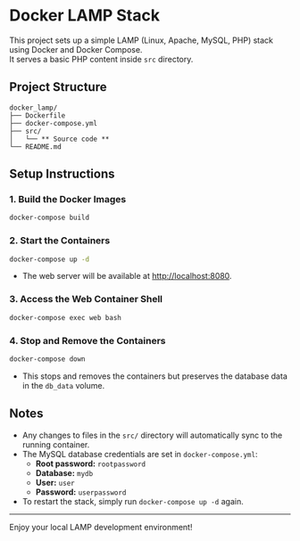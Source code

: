 # Docker LAMP Stack

This project sets up a simple LAMP (Linux, Apache, MySQL, PHP) stack using Docker and Docker Compose.  
It serves a basic PHP content inside `src` directory.

## Project Structure

```
docker_lamp/
├── Dockerfile
├── docker-compose.yml
├── src/
│   └── ** Source code **
└── README.md
```

## Setup Instructions

### 1. Build the Docker Images

```bash
docker-compose build
```

### 2. Start the Containers

```bash
docker-compose up -d
```

- The web server will be available at [http://localhost:8080](http://localhost:8080).

### 3. Access the Web Container Shell

```bash
docker-compose exec web bash
```

### 4. Stop and Remove the Containers

```bash
docker-compose down
```

- This stops and removes the containers but preserves the database data in the `db_data` volume.

## Notes

- Any changes to files in the `src/` directory will automatically sync to the running container.
- The MySQL database credentials are set in `docker-compose.yml`:
  - **Root password:** `rootpassword`
  - **Database:** `mydb`
  - **User:** `user`
  - **Password:** `userpassword`
- To restart the stack, simply run `docker-compose up -d` again.

---
Enjoy your local LAMP development environment!